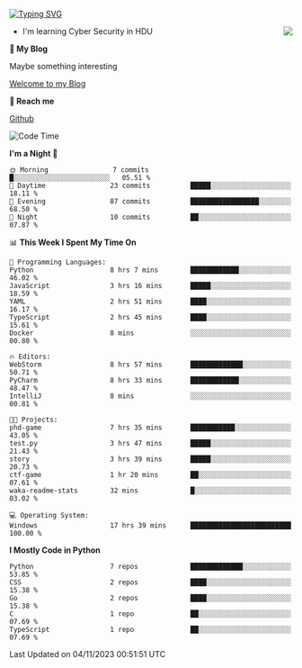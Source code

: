 [![Typing SVG](https://readme-typing-svg.herokuapp.com?font=Fira+Code&pause=1000&random=false&width=450&height=60&lines=Hello+%F0%9F%91%8B%F0%9F%8F%BB;I'm+JBNRZ)](https://git.io/typing-svg)

<a href="#">
  <img align="right" src="https://github-readme-stats.vercel.app/api?username=JBNRZ&show_icons=true&bg_color=15,f2f7fd,E0EAFC" />
</a>

- I'm learning Cyber Security in HDU

 **🌱 My Blog**

Maybe something interesting

[Welcome to my Blog](https://jbnrz.com.cn/)

 **💬 Reach me** 

[Github](https://github.com/JBNRZ)


<!--START_SECTION:waka-->
![Code Time](http://img.shields.io/badge/Code%20Time-73%20hrs%203%20mins-blue)

**I'm a Night 🦉** 

```text
🌞 Morning                7 commits           █░░░░░░░░░░░░░░░░░░░░░░░░   05.51 % 
🌆 Daytime                23 commits          █████░░░░░░░░░░░░░░░░░░░░   18.11 % 
🌃 Evening                87 commits          █████████████████░░░░░░░░   68.50 % 
🌙 Night                  10 commits          ██░░░░░░░░░░░░░░░░░░░░░░░   07.87 % 
```


📊 **This Week I Spent My Time On** 

```text
💬 Programming Languages: 
Python                   8 hrs 7 mins        ████████████░░░░░░░░░░░░░   46.02 % 
JavaScript               3 hrs 16 mins       █████░░░░░░░░░░░░░░░░░░░░   18.59 % 
YAML                     2 hrs 51 mins       ████░░░░░░░░░░░░░░░░░░░░░   16.17 % 
TypeScript               2 hrs 45 mins       ████░░░░░░░░░░░░░░░░░░░░░   15.61 % 
Docker                   8 mins              ░░░░░░░░░░░░░░░░░░░░░░░░░   00.80 % 

🔥 Editors: 
WebStorm                 8 hrs 57 mins       █████████████░░░░░░░░░░░░   50.71 % 
PyCharm                  8 hrs 33 mins       ████████████░░░░░░░░░░░░░   48.47 % 
IntelliJ                 8 mins              ░░░░░░░░░░░░░░░░░░░░░░░░░   00.81 % 

🐱‍💻 Projects: 
phd-game                 7 hrs 35 mins       ███████████░░░░░░░░░░░░░░   43.05 % 
test.py                  3 hrs 47 mins       █████░░░░░░░░░░░░░░░░░░░░   21.43 % 
story                    3 hrs 39 mins       █████░░░░░░░░░░░░░░░░░░░░   20.73 % 
ctf-game                 1 hr 20 mins        ██░░░░░░░░░░░░░░░░░░░░░░░   07.61 % 
waka-readme-stats        32 mins             █░░░░░░░░░░░░░░░░░░░░░░░░   03.02 % 

💻 Operating System: 
Windows                  17 hrs 39 mins      █████████████████████████   100.00 % 
```

**I Mostly Code in Python** 

```text
Python                   7 repos             █████████████░░░░░░░░░░░░   53.85 % 
CSS                      2 repos             ████░░░░░░░░░░░░░░░░░░░░░   15.38 % 
Go                       2 repos             ████░░░░░░░░░░░░░░░░░░░░░   15.38 % 
C                        1 repo              ██░░░░░░░░░░░░░░░░░░░░░░░   07.69 % 
TypeScript               1 repo              ██░░░░░░░░░░░░░░░░░░░░░░░   07.69 % 
```




 Last Updated on 04/11/2023 00:51:51 UTC
<!--END_SECTION:waka-->
